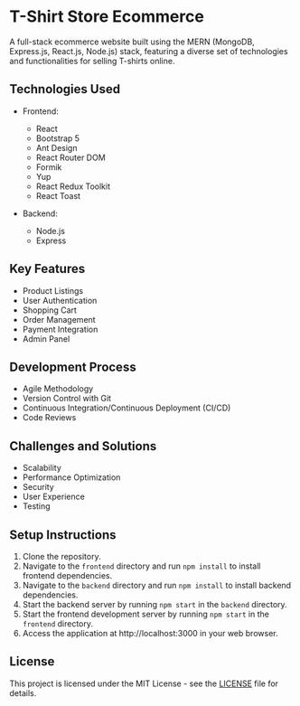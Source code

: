 # T-Shirt Store Ecommerce

A full-stack ecommerce website built using the MERN (MongoDB, Express.js, React.js, Node.js) stack, featuring a diverse set of technologies and functionalities for selling T-shirts online.

## Technologies Used
- Frontend:
  - React
  - Bootstrap 5
  - Ant Design
  - React Router DOM
  - Formik
  - Yup
  - React Redux Toolkit
  - React Toast

- Backend:
  - Node.js
  - Express

## Key Features
- Product Listings
- User Authentication
- Shopping Cart
- Order Management
- Payment Integration
- Admin Panel

## Development Process
- Agile Methodology
- Version Control with Git
- Continuous Integration/Continuous Deployment (CI/CD)
- Code Reviews

## Challenges and Solutions
- Scalability
- Performance Optimization
- Security
- User Experience
- Testing

## Setup Instructions
1. Clone the repository.
2. Navigate to the `frontend` directory and run `npm install` to install frontend dependencies.
3. Navigate to the `backend` directory and run `npm install` to install backend dependencies.
4. Start the backend server by running `npm start` in the `backend` directory.
5. Start the frontend development server by running `npm start` in the `frontend` directory.
6. Access the application at http://localhost:3000 in your web browser.

## License
This project is licensed under the MIT License - see the [LICENSE](LICENSE) file for details.

